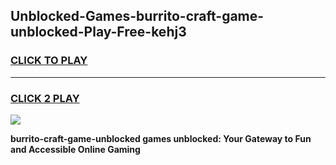 
## Unblocked-Games-burrito-craft-game-unblocked-Play-Free-kehj3
<h3>
<a href="https://premium76.site?title=burrito-craft-game-unblocked&ref=20A">CLICK TO PLAY</a></h3>
<hr>

<h3>
<a href="https://premium76.site?title=burrito-craft-game-unblocked&ref=20A">CLICK 2 PLAY</a>
  
</h3>

<a href="https://premium76.site?title=burrito-craft-game-unblocked&ref=20A"><img src="https://clearcache.store/games.png"></a>


**burrito-craft-game-unblocked games unblocked: Your Gateway to Fun and Accessible Online Gaming**
